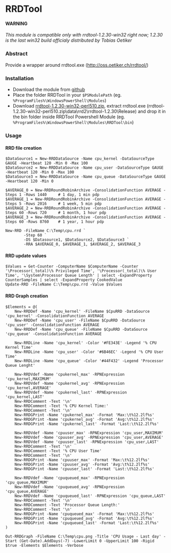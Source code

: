 # RRDTool

#### WARNING
*This module is compatible only with rrdtool-1.2.30-win32 right now; 1.2.30 is the last win32 build officialy distributed by Tobias Oetiker*

### Abstract
Provide a wrapper around rrdtool.exe (http://oss.oetiker.ch/rrdtool/)

### Installation
* Download the module from [github](https://github.com/EsOsO/RRDTool/archive/master.zip)
* Place the folder RRDTool in your `$PSModulePath` (eg. `%ProgramFiles%\WindowsPowerShell\Modules`)
* Download [rrdtool-1.2.30-win32-perl510.zip](http://oss.oetiker.ch/rrdtool/pub/rrdtool-1.2.30-win32-perl510.zip), extract rrdtool.exe (rrdtool-1.2.30-win32-perl510.zip\data\rrd2\rrdtool-1.2.30\Release) and drop it in the bin folder inside RRDTool Powershell Module  (eg. `%ProgramFiles%\WindowsPowerShell\Modules\RRDTool\bin`)

### Usage

#### RRD file creation
```
$DataSource1 = New-RRDDataSource -Name cpu_kernel -DataSourceType GAUGE -Heartbeat 120 -Min 0 -Max 100
$DataSource2 = New-RRDDataSource -Name cpu_user -DataSourceType GAUGE -Heartbeat 120 -Min 0 -Max 100
$DataSource3 = New-RRDDataSource -Name cpu_queue -DataSourceType GAUGE -Heartbeat 120 -Min 0

$AVERAGE_0 = New-RRDRoundRobinArchive -ConsolidationFunction AVERAGE -Steps 1 -Rows 1440     # 1 day, 1 min pdp
$AVERAGE_1 = New-RRDRoundRobinArchive -ConsolidationFunction AVERAGE -Steps 5 -Rows 2016     # 1 week, 5 min pdp
$AVERAGE_2 = New-RRDRoundRobinArchive -ConsolidationFunction AVERAGE -Steps 60 -Rows 720     # 1 month, 1 hour pdp
$AVERAGE_3 = New-RRDRoundRobinArchive -ConsolidationFunction AVERAGE -Steps 60 -Rows 8760    # 1 year, 1 hour pdp

New-RRD -FileName C:\Temp\cpu.rrd `
        -Step 60 `
        -DS $Datasource1, $DataSource2, $DataSource3 `
        -RRA $AVERAGE_0, $AVERAGE_1, $AVERAGE_2, $AVERAGE_3
```

#### RRD update values
```
$Values = Get-Counter -ComputerName $ComputerName -Counter '\Processor(_total)\% Privileged Time', '\Processor(_total)\% User Time', '\System\Processor Queue Length' | select -ExpandProperty CounterSamples | select -ExpandProperty CookedValue
Update-RRD -FileName C:\Temp\cpu.rrd -Value $Values
```

#### RRD Graph creation
```
$Elements = @(
    New-RRDDef -Name 'cpu_kernel' -FileName $CpuRRD -DataSource 'cpu_kernel' -ConsolidationFunction AVERAGE
    New-RRDDef -Name 'cpu_user' -FileName $CpuRRD -DataSource 'cpu_user' -ConsolidationFunction AVERAGE
    New-RRDDef -Name 'cpu_queue' -FileName $CpuRRD -DataSource 'cpu_queue' -ConsolidationFunction AVERAGE

    New-RRDLine -Name 'cpu_kernel' -Color '#FE343E' -Legend '% CPU Kernel Time'
    New-RRDLine -Name 'cpu_user' -Color '#6B46EC' -Legend '% CPU User Time'
    New-RRDLine -Name 'cpu_queue' -Color '#44F432' -Legend 'Processor Queue Lenght'

    New-RRDVdef -Name 'cpukernel_max' -RPNExpression 'cpu_kernel,MAXIMUM'
    New-RRDVdef -Name 'cpukernel_avg' -RPNExpression 'cpu_kernel,AVERAGE'
    New-RRDVdef -Name 'cpukernel_last' -RPNExpression 'cpu_kernel,LAST'
    New-RRDComment -Text '\n'
    New-RRDComment -Text '% CPU Kernel Time:'
    New-RRDComment -Text '\n'
    New-RRDGPrint -Name 'cpukernel_max' -Format 'Max:\t%12.2lf%s'
    New-RRDGPrint -Name 'cpukernel_avg' -Format 'Avg:\t%12.2lf%s'
    New-RRDGPrint -Name 'cpukernel_last' -Format 'Last:\t%12.2lf%s'

    New-RRDVdef -Name 'cpuuser_max' -RPNExpression 'cpu_user,MAXIMUM'
    New-RRDVdef -Name 'cpuuser_avg' -RPNExpression 'cpu_user,AVERAGE'
    New-RRDVdef -Name 'cpuuser_last' -RPNExpression 'cpu_user,LAST'
    New-RRDComment -Text '\n'
    New-RRDComment -Text '% CPU User Time'
    New-RRDComment -Text '\n'
    New-RRDGPrint -Name 'cpuuser_max' -Format 'Max:\t%12.2lf%s'
    New-RRDGPrint -Name 'cpuuser_avg' -Format 'Avg:\t%12.2lf%s'
    New-RRDGPrint -Name 'cpuuser_last' -Format 'Last:\t%12.2lf%s'

    New-RRDVdef -Name 'cpuqueued_max' -RPNExpression 'cpu_queue,MAXIMUM'
    New-RRDVdef -Name 'cpuqueued_avg' -RPNExpression 'cpu_queue,AVERAGE'
    New-RRDVdef -Name 'cpuqueued_last' -RPNExpression 'cpu_queue,LAST'
    New-RRDComment -Text '\n'
    New-RRDComment -Text 'Processor Queue Length:'
    New-RRDComment -Text '\n'
    New-RRDGPrint -Name 'cpuqueued_max' -Format 'Max:\t%12.2lf%s'
    New-RRDGPrint -Name 'cpuqueued_avg' -Format 'Avg:\t%12.2lf%s'
    New-RRDGPrint -Name 'cpuqueued_last' -Format 'Last:\t%12.2lf%s'    
)

Out-RRDGraph -FileName C:\Temp\cpu.png -Title 'CPU Usage - Last day' -Start (Get-Date).AddDays(-7) -LowerLimit 0 -UpperLimit 100 -Rigid $true -Elements $Elements -Verbose
```

